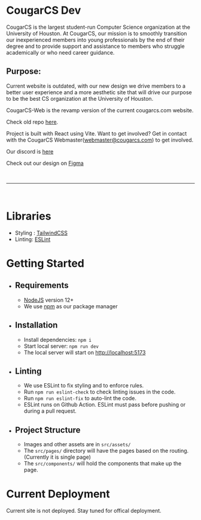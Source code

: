 # CougarCS Dev

CougarCS is the largest student-run Computer Science organization at the University of Houston. At CougarCS, our mission is to smoothly transition our inexperienced members into young professionals by the end of their degree and to provide support and assistance to members who struggle academically or who need career guidance.

## Purpose:

Current website is outdated, with our new design we drive members to a better user experience and a more aesthetic site that will drive our purpose to be the best CS organization at the University of Houston.

CougarCS-Web is the revamp version of the current cougarcs.com website.

Check old repo [here](https://github.com/CougarCS/CougarCS-Client).

Project is built with React using Vite. Want to get involved? Get in contact with the CougarCS Webmaster(webmaster@cougarcs.com) to get involved.

Our discord is [here](https://discord.gg/eGSk3PeSBS)

Check out our design on [Figma](https://www.figma.com/design/s2fUgiFpoXGBSOX5feNLhQ/Website-Re-design---CougarCS?node-id=59-69&t=rHa4uCF3jIwNY47A-1)

<br/>
<hr/>
<br/>

# Libraries

- Styling : [TailwindCSS](https://github.com/react-bootstrap/react-bootstrap)
- Linting: [ESLint](https://eslint.org/)
<!-- - Testing: [Cypress](https://www.cypress.io/) -->

# Getting Started

- ## Requirements
  - [NodeJS](https://nodejs.org/en/) version 12+
  - We use [npm](https://www.npmjs.com/) as our package manager
- ## Installation
  - Install dependencies: `npm i`
  - Start local server: `npm run dev`
  - The local server will start on [http://localhost:5173](http://localhost:5173)
- ## Linting
  - We use ESLint to fix styling and to enforce rules.
  - Run `npm run eslint-check` to check linting issues in the code.
  - Run `npm run eslint-fix` to auto-lint the code.
  - ESLint runs on Github Action. ESLint must pass before pushing or during a pull request.

<!-- - ## Testing
  - We use [Cypress](https://www.cypress.io/) to do E2E testing
  - To run the tests locally:
      - Start the application locally using ```yarn start```
      - There are two ways you can run the test:
          - Running the test in the command line ```yarn test```
          - Running test using Cypress GUI ```yarn test:ui```
  - The tests are part of the CI/CD pipeline, if the test fails the CI/CD fails
  - Learn more about testing using [Cypress](https://docs.cypress.io/guides/overview/why-cypress) -->

- ## Project Structure
  - Images and other assets are in `src/assets/`
  - The `src/pages/` directory will have the pages based on the routing. (Currently it is single page)
  - The `src/components/` will hold the components that make up the page.

# Current Deployment

<!-- The site is being deployed to a temporary server via an auto-deploy tool that deploys the build/ folder of this build. Static files are being served at this time only. -->

Current site is not deployed. Stay tuned for offical deployment.
